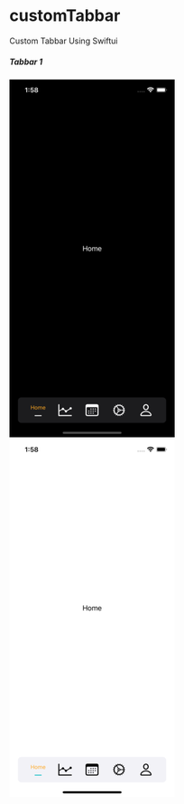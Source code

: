 # customTabbar
Custom Tabbar Using Swiftui
##### Tabbar 1
![](https://github.com/ridoan01/customTabbar/blob/main/CustomTabBar/CustomTabBar/Preview%20Content/t1_dark.png?raw=true)![](https://github.com/ridoan01/customTabbar/blob/main/CustomTabBar/CustomTabBar/Preview%20Content/t1_light.png?raw=true)

